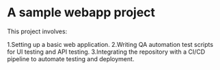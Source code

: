 # A sample webapp project

This project involves:

1.Setting up a basic web application.
2.Writing QA automation test scripts for UI testing and API testing.
3.Integrating the repository with a CI/CD pipeline to automate testing and deployment.
